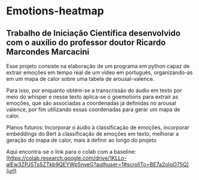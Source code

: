 # Emotions-heatmap
## Trabalho de Iniciação Científica desenvolvido com o auxílio do professor doutor Ricardo Marcondes Marcacini

Esse projeto consiste na elaboração de um programa em python capaz de extrair emoções em tempo real de um vídeo em português, organizando-as em um mapa de calor sobre uma tabela de arousal-valence.

Para isso, por enquanto obtém-se a transcrissão do áudio em texto por meio do whisper e nesse texto aplica-se o goemotions para extrair as emoções, que são associadas a coordenadas já definidas no arousal valence, por fim utilizando essas coordenadas para gerar um mapa de calor.

Planos futuros: Incorporar o áudio à classificação de emoções, incorporar embeddings do Bert à classificação de emoções em texto, melhorar a geração do mapa de calor, mais à definir ao longo do projeto

Aqui encontra-se o link para o colab com a baseline: [https://colab.research.google.com/drive/1KLLo-aIEw3ZPJSTsSZTkb9QEYWp5nveG?authuser=1#scrollTo=BE7a2oIoO75Q](url)
